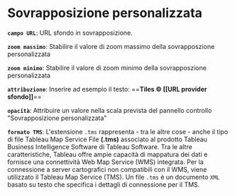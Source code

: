 # Sovrapposizione personalizzata

**`campo URL`**: 
URL sfondo in sovrapposizione.

**`zoom massimo`**:
Stabilire il valore di zoom massimo della sovrapposzione personalizzata

**`zoom minimo`**:
Stabilire il valore di zoom minimo della sovrapposzione personalizzata

**`attribuzione`**:
Inserire ad esempio il testo: ==**Tiles © [[URL provider sfondo]]**== 

**`opacità`**:
Attribuire un valore nella scala prevista del pannello controllo "Sovrapposizione personalizzata"

**`formato TMS`**:
L'estensione `.tms` rappresenta - tra le altre cose - anche il tipo di file Tableau Map Service File **(.tms)** associato al prodotto Tableau Business Intelligence Software di Tableau Software. Tra le altre caratteristiche, Tableau offre ampie capacità di mappatura dei dati e fornisce una connettività Web Map Service (WMS) integrata. Per la connessione a server cartografici non compatibili con il WMS, viene utilizzato il Tableau Map Service (TMS). Un file `.tms` è un documento `XML` basato su testo che specifica i dettagli di connessione per il TMS.
